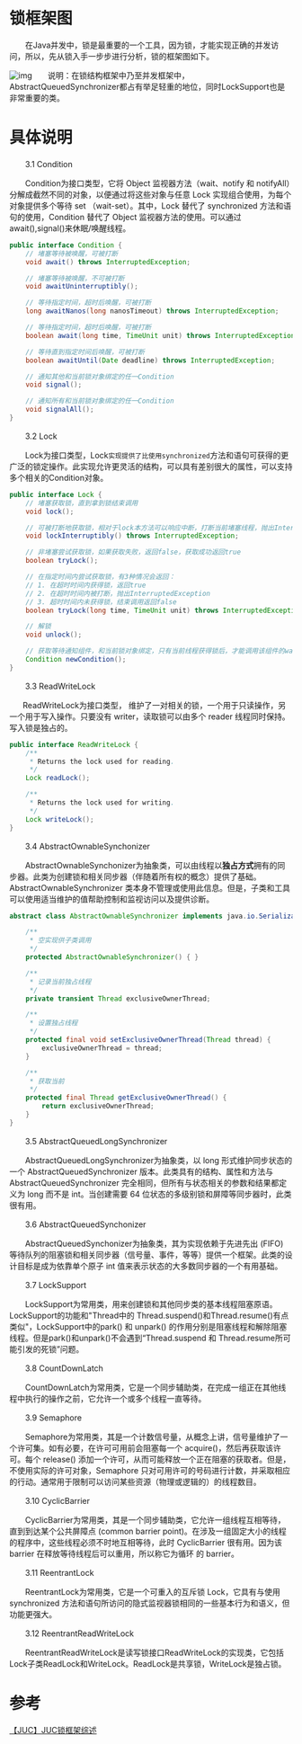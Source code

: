 # 锁框架图

　　在Java并发中，锁是最重要的一个工具，因为锁，才能实现正确的并发访问，所以，先从锁入手一步步进行分析，锁的框架图如下。

![img](https://images2015.cnblogs.com/blog/616953/201604/616953-20160421215519273-1874262315.png)　　说明：在锁结构框架中乃至并发框架中，AbstractQueuedSynchronizer都占有举足轻重的地位，同时LockSupport也是非常重要的类。

# 具体说明

　　3.1 Condition

　　Condition为接口类型，它将 Object 监视器方法（wait、notify 和 notifyAll）分解成截然不同的对象，以便通过将这些对象与任意 Lock 实现组合使用，为每个对象提供多个等待 set （wait-set）。其中，Lock 替代了 synchronized 方法和语句的使用，Condition 替代了 Object 监视器方法的使用。可以通过await(),signal()来休眠/唤醒线程。

```java
public interface Condition {
    // 堵塞等待被唤醒，可被打断
    void await() throws InterruptedException;

    // 堵塞等待被唤醒，不可被打断
    void awaitUninterruptibly();

    // 等待指定时间，超时后唤醒，可被打断
    long awaitNanos(long nanosTimeout) throws InterruptedException;

    // 等待指定时间，超时后唤醒，可被打断
    boolean await(long time, TimeUnit unit) throws InterruptedException;

    // 等待直到指定时间后唤醒，可被打断
    boolean awaitUntil(Date deadline) throws InterruptedException;

    // 通知其他和当前锁对象绑定的任一Condition
    void signal();

    // 通知所有和当前锁对象绑定的任一Condition
    void signalAll();
}

```

　　3.2 Lock

　　Lock为接口类型，Lock``实现提供了比使用synchronized``方法和语句可获得的更广泛的锁定操作。此实现允许更灵活的结构，可以具有差别很大的属性，可以支持多个相关的Condition对象。

```java
public interface Lock {
    // 堵塞获取锁，直到拿到锁结束调用
    void lock();

    // 可被打断地获取锁，相对于lock本方法可以响应中断，打断当前堵塞线程，抛出InterruptedException
    void lockInterruptibly() throws InterruptedException;

    // 非堵塞尝试获取锁，如果获取失败，返回false，获取成功返回true
    boolean tryLock();

    // 在指定时间内尝试获取锁，有3种情况会返回：
    // 1. 在超时时间内获得锁，返回true
    // 2. 在超时时间内被打断，抛出InterruptedException
    // 3. 超时时间内未获得锁，结束调用返回false
    boolean tryLock(long time, TimeUnit unit) throws InterruptedException;

    // 解锁
    void unlock();

    // 获取等待通知组件，和当前锁对象绑定，只有当前线程获得锁后，才能调用该组件的wait()方法，调用成功后，堵塞等待恢复并释放锁。
    Condition newCondition();
}

```

　　3.3 ReadWriteLock

`　　`ReadWriteLock为接口类型， 维护了一对相关的锁，一个用于只读操作，另一个用于写入操作。只要没有 writer，读取锁可以由多个 reader 线程同时保持。写入锁是独占的。

```java
public interface ReadWriteLock {
    /**
     * Returns the lock used for reading.
     */
    Lock readLock();

    /**
     * Returns the lock used for writing.
     */
    Lock writeLock();
}


```

　　3.4 AbstractOwnableSynchonizer

　　AbstractOwnableSynchonizer为抽象类，可以由线程以**独占方式**拥有的同步器。此类为创建锁和相关同步器（伴随着所有权的概念）提供了基础。AbstractOwnableSynchronizer 类本身不管理或使用此信息。但是，子类和工具可以使用适当维护的值帮助控制和监视访问以及提供诊断。

```java
abstract class AbstractOwnableSynchronizer implements java.io.Serializable {

    /**
     * 空实现供子类调用
     */
    protected AbstractOwnableSynchronizer() { }

    /**
     * 记录当前独占线程
     */
    private transient Thread exclusiveOwnerThread;

    /**
     * 设置独占线程
     */
    protected final void setExclusiveOwnerThread(Thread thread) {
        exclusiveOwnerThread = thread;
    }

    /**
     * 获取当前
     */
    protected final Thread getExclusiveOwnerThread() {
        return exclusiveOwnerThread;
    }
}

```

　　3.5 AbstractQueuedLongSynchronizer

　　AbstractQueuedLongSynchronizer为抽象类，以 long 形式维护同步状态的一个 AbstractQueuedSynchronizer 版本。此类具有的结构、属性和方法与 AbstractQueuedSynchronizer 完全相同，但所有与状态相关的参数和结果都定义为 long 而不是 int。当创建需要 64 位状态的多级别锁和屏障等同步器时，此类很有用。

　　3.6 AbstractQueuedSynchonizer

　　AbstractQueuedSynchonizer为抽象类，其为实现依赖于先进先出 (FIFO) 等待队列的阻塞锁和相关同步器（信号量、事件，等等）提供一个框架。此类的设计目标是成为依靠单个原子 int 值来表示状态的大多数同步器的一个有用基础。 

　　3.7 LockSupport

　　LockSupport为常用类，用来创建锁和其他同步类的基本线程阻塞原语。LockSupport的功能和"Thread中的 Thread.suspend()和Thread.resume()有点类似"，LockSupport中的park() 和 unpark() 的作用分别是阻塞线程和解除阻塞线程。但是park()和unpark()不会遇到“Thread.suspend 和 Thread.resume所可能引发的死锁”问题。

　　3.8 CountDownLatch

　　CountDownLatch为常用类，它是一个同步辅助类，在完成一组正在其他线程中执行的操作之前，它允许一个或多个线程一直等待。

　　3.9 Semaphore

　　Semaphore为常用类，其是一个计数信号量，从概念上讲，信号量维护了一个许可集。如有必要，在许可可用前会阻塞每一个 acquire()，然后再获取该许可。每个 release() 添加一个许可，从而可能释放一个正在阻塞的获取者。但是，不使用实际的许可对象，Semaphore 只对可用许可的号码进行计数，并采取相应的行动。通常用于限制可以访问某些资源（物理或逻辑的）的线程数目。

　　3.10 CyclicBarrier

　　CyclicBarrier为常用类，其是一个同步辅助类，它允许一组线程互相等待，直到到达某个公共屏障点 (common barrier point)。在涉及一组固定大小的线程的程序中，这些线程必须不时地互相等待，此时 CyclicBarrier 很有用。因为该 barrier 在释放等待线程后可以重用，所以称它为循环 的 barrier。

　　3.11 ReentrantLock

　　ReentrantLock为常用类，它是一个可重入的互斥锁 Lock，它具有与使用 synchronized 方法和语句所访问的隐式监视器锁相同的一些基本行为和语义，但功能更强大。

　　3.12 ReentrantReadWriteLock

　　ReentrantReadWriteLock是读写锁接口ReadWriteLock的实现类，它包括Lock子类ReadLock和WriteLock。ReadLock是共享锁，WriteLock是独占锁。

# 参考

[【JUC】JUC锁框架综述](https://www.cnblogs.com/leesf456/p/5344133.html)




